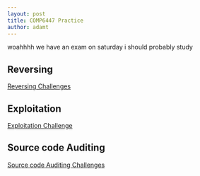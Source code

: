 ```yaml
---
layout: post
title: COMP6447 Practice
author: adamt
---
```


woahhhh we have an exam on saturday i should probably study

Reversing
--------------------------------

[Reversing Challenges](../stuff/6447reversing)

Exploitation
--------------------------------

[Exploitation Challenge](../stuff/6447exploiting/exploit)


Source code Auditing
--------------------------------

[Source code Auditing Challenges](../stuff/6447srcauditing)
